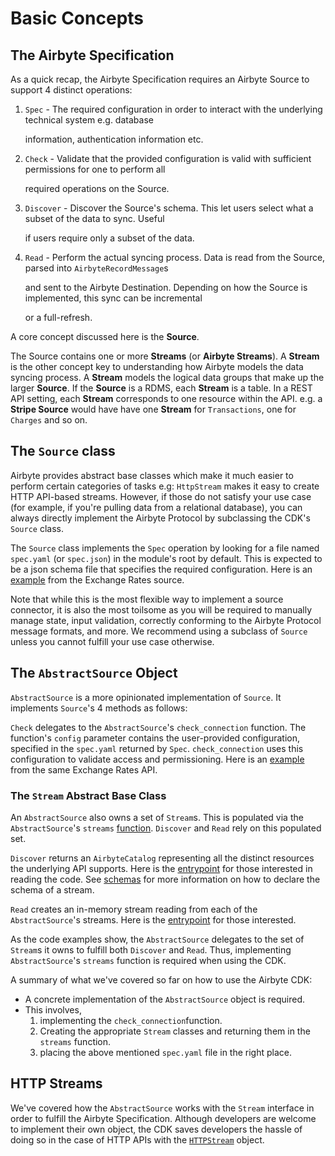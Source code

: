 # Basic Concepts

## The Airbyte Specification

As a quick recap, the Airbyte Specification requires an Airbyte Source to support 4 distinct operations:

1. `Spec` - The required configuration in order to interact with the underlying technical system e.g. database

   information, authentication information etc.

2. `Check` - Validate that the provided configuration is valid with sufficient permissions for one to perform all

   required operations on the Source.

3. `Discover` - Discover the Source's schema. This let users select what a subset of the data to sync. Useful

   if users require only a subset of the data.

4. `Read` - Perform the actual syncing process. Data is read from the Source, parsed into `AirbyteRecordMessage`s

   and sent to the Airbyte Destination. Depending on how the Source is implemented, this sync can be incremental

   or a full-refresh.

A core concept discussed here is the **Source**.

The Source contains one or more **Streams** \(or **Airbyte Streams**\). A **Stream** is the other concept key to understanding how Airbyte models the data syncing process. A **Stream** models the logical data groups that make up the larger **Source**. If the **Source** is a RDMS, each **Stream** is a table. In a REST API setting, each **Stream** corresponds to one resource within the API. e.g. a **Stripe Source** would have have one **Stream** for `Transactions`, one for `Charges` and so on.

## The `Source` class

Airbyte provides abstract base classes which make it much easier to perform certain categories of tasks e.g: `HttpStream` makes it easy to create HTTP API-based streams. However, if those do not satisfy your use case \(for example, if you're pulling data from a relational database\), you can always directly implement the Airbyte Protocol by subclassing the CDK's `Source` class.

The `Source` class implements the `Spec` operation by looking for a file named `spec.yaml` (or `spec.json`) in the module's root by default. This is expected to be a json schema file that specifies the required configuration. Here is an [example](https://github.com/airbytehq/airbyte/blob/master/airbyte-integrations/connectors/source-exchange-rates/source_exchange_rates/spec.yaml) from the Exchange Rates source.

Note that while this is the most flexible way to implement a source connector, it is also the most toilsome as you will be required to manually manage state, input validation, correctly conforming to the Airbyte Protocol message formats, and more. We recommend using a subclass of `Source` unless you cannot fulfill your use case otherwise.

## The `AbstractSource` Object

`AbstractSource` is a more opinionated implementation of `Source`. It implements `Source`'s 4 methods as follows:

`Check` delegates to the `AbstractSource`'s `check_connection` function. The function's `config` parameter contains the user-provided configuration, specified in the `spec.yaml` returned by `Spec`. `check_connection` uses this configuration to validate access and permissioning. Here is an [example](https://github.com/airbytehq/airbyte/blob/master/airbyte-integrations/connectors/source-exchange-rates/source_exchange_rates/source.py#L90) from the same Exchange Rates API.

### The `Stream` Abstract Base Class

An `AbstractSource` also owns a set of `Stream`s. This is populated via the `AbstractSource`'s `streams` [function](https://github.com/airbytehq/airbyte/blob/master/airbyte-cdk/python/airbyte_cdk/sources/abstract_source.py#L63). `Discover` and `Read` rely on this populated set.

`Discover` returns an `AirbyteCatalog` representing all the distinct resources the underlying API supports. Here is the [entrypoint](https://github.com/airbytehq/airbyte/blob/master/airbyte-cdk/python/airbyte_cdk/sources/abstract_source.py#L74) for those interested in reading the code. See [schemas](https://github.com/airbytehq/airbyte/tree/21116cad97f744f936e503f9af5a59ed3ac59c38/docs/contributing-to-airbyte/python/concepts/schemas.md) for more information on how to declare the schema of a stream.

`Read` creates an in-memory stream reading from each of the `AbstractSource`'s streams. Here is the [entrypoint](https://github.com/airbytehq/airbyte/blob/master/airbyte-cdk/python/airbyte_cdk/sources/abstract_source.py#L90) for those interested.

As the code examples show, the `AbstractSource` delegates to the set of `Stream`s it owns to fulfill both `Discover` and `Read`. Thus, implementing `AbstractSource`'s `streams` function is required when using the CDK.

A summary of what we've covered so far on how to use the Airbyte CDK:

* A concrete implementation of the `AbstractSource` object is required.
* This involves,
  1. implementing the `check_connection`function.
  2. Creating the appropriate `Stream` classes and returning them in the `streams` function.
  3. placing the above mentioned `spec.yaml` file in the right place.

## HTTP Streams

We've covered how the `AbstractSource` works with the `Stream` interface in order to fulfill the Airbyte Specification. Although developers are welcome to implement their own object, the CDK saves developers the hassle of doing so in the case of HTTP APIs with the [`HTTPStream`](http-streams.md) object.

